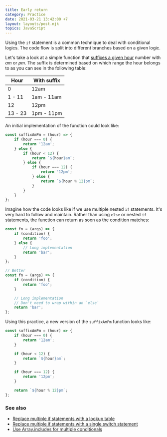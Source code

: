 ```yaml
---
title: Early return
category: Practice
date: 2021-03-21 13:42:00 +7
layout: layouts/post.njk
topics: JavaScript
---
```


Using the `if` statement is a common technique to deal with conditional logics. The code flow is split into different branches based on a given logic.

Let's take a look at a simple function that [suffixes a given hour](https://1loc.dev/#add-am-pm-suffix-to-an-hour) number with _am_ or _pm_. The suffix is determined based on which range the hour belongs to as you can see in the following table:

| Hour    | With suffix |
| ------- | ----------- |
| 0       | 12am        |
| 1 - 11  | 1am - 11am  |
| 12      | 12pm        |
| 13 - 23 | 1pm - 11pm  |

An initial implementation of the function could look like:

```js
const suffixAmPm = (hour) => {
    if (hour === 0) {
        return '12am';
    } else {
        if (hour < 12) {
            return `${hour}am`;
        } else {
            if (hour === 12) {
                return '12pm';
            } else {
                return `${hour % 12}pm`;
            }
        }
    }
};
```

Imagine how the code looks like if we use multiple nested `if` statements. It's very hard to follow and maintain. Rather than using `else` or nested `if` statements, the function can return as soon as the condition matches:

```js
const fn = (args) => {
    if (condition) {
        return 'foo';
    } else {
        // Long implementation
        return 'bar';
    }
};

// Better
const fn = (args) => {
    if (condition) {
        return 'foo';
    }

    // Long implementation
    // Don't need to wrap within an `else`
    return 'bar';
};
```

Using this practice, a new version of the `suffixAmPm` function looks like:

```js
const suffixAmPm = (hour) => {
    if (hour === 0) {
        return '12am';
    }

    if (hour < 12) {
        return `${hour}am`;
    }

    if (hour === 12) {
        return '12pm';
    }

    return `${hour % 12}pm`;
};
```

### See also

-   [Replace multiple if statements with a lookup table](/replace-multiple-if-statements-with-a-lookup-table.html)
-   [Replace multiple if statements with a single switch statement](/replace-multiple-if-statements-with-a-single-switch-statement.html)
-   [Use Array.includes for multiple conditionals](/use-array-includes-for-multiple-conditionals.html)
